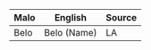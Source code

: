Malo                    | English          | Source
----------------------- | ---------------- | --------------
Belo                    | Belo (Name)      | LA


